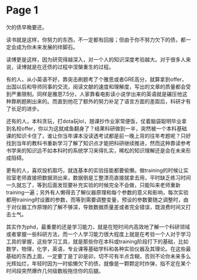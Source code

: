 # Page 1

欠的债早晚要还。

读书就是这样，你努力的东西，不一定都有回报；但由于你不努力欠下的债，都一定会成为你未来发展的绊脚石。

读博更是这样，因为研究得越深入，对一个人的知识深度考验越大。对于很多人来说，读博就是在还债的过程中涅槃重生的过程。

有的人，从小英语不好，靠突击刷题考了个雅思或者GRE高分，就算拿到offer，出国以后和导师同事的交流，阅读文献的速度和理解度，写出的文章的质量都会受到严重限制。同样是雅思7.5分，人家靠看电影读小说学出来的英语就是碾压他这种靠刷题刷出来的。而直到他花了额外的努力补足了语言方面的差距后，科研才有了长足的进步。

还有的人，本科贪玩，打dota玩lol，翘课抄作业家常便饭，仗着脑袋聪明毕业拿到名校offer，你以为这就咸鱼翻身了？结果科研做到一半，突然被一个本科基础课的知识卡住了，谁让你当年课本没读透考试都是前一晚上背的往年考题呢？只好找到当年的教科书重新学习了解了知识点才能把科研继续推进，然而这种靠读参考书学来的知识远不如本科时的系统学习来得扎实，稀松的知识理解还是会在未来形成阻碍。

更有的人，喜欢投机取巧，就连基本的实验技能都要偷懒。做training的时候让实验室老师直接把数据测出来，数据倒是工整漂亮直接就拿去用，平时缺乏练习时间一久就忘了，等到后面发现要补充实验的时候完全不会做，只能叫来老师重新training一遍；另外有人懒得去了解仪器原理和每个参数的意义和影响，每次实验都用training时设置的参数，而等到需要调整变量，预设的参数要随之调整时，由于对仪器工作原理的了解不够深，导致数据质量差或者完全错误，既浪费时间又打击士气。

其实作为phd，最重要的还是学习能力，就是在短时间内高效地了解一个科研领域或者掌握一些科研方法，而一个人学习能力很大程度上就是在考验一个人对于学习工具的掌握，这些学习工具，就是那些你在本科或training阶段打下的基础，比如数学，物理，化学，英语，专业课等基础学科和各种实验仪器及其理论。在这些最基础的东西上面，一定要丁是丁卯是卯，切不可有半点含糊，否则不论你未来多么光辉灿烂，年轻时因为一时偷懒欠下的债，就像是一颗颗定时炸弹，指不定在某个时间段突然爆炸几何级数般拖住你的后腿。
